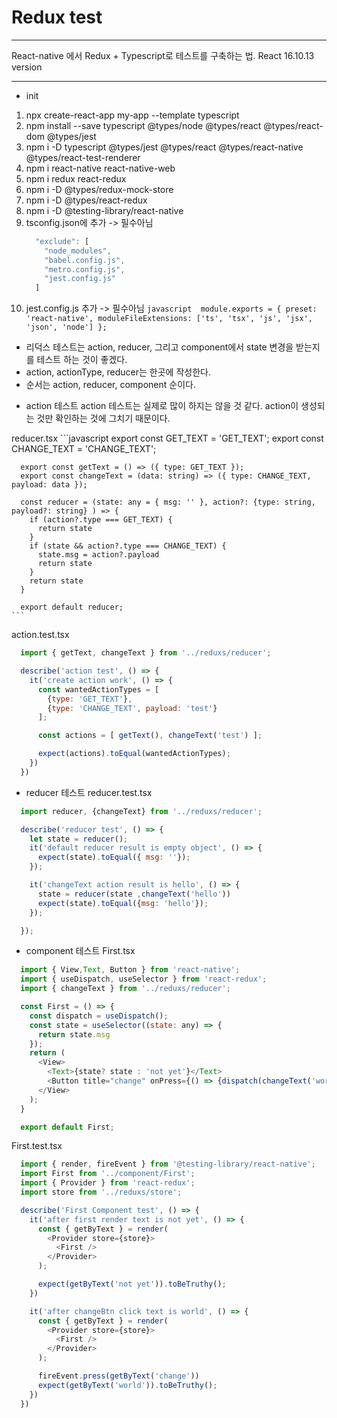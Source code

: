 # Redux test
- - -
React-native 에서 Redux + Typescript로 테스트를 구축하는 법.
React 16.10.13 version
- - -

- init 
 1. npx create-react-app my-app --template typescript
 2. npm install --save typescript @types/node @types/react @types/react-dom @types/jest
 3. npm i -D typescript @types/jest @types/react @types/react-native @types/react-test-renderer
 4. npm i react-native react-native-web
 5. npm i redux react-redux
 6. npm i -D @types/redux-mock-store
 7. npm i -D @types/react-redux
 8. npm i -D @testing-library/react-native
 9. tsconfig.json에 추가 -> 필수아님
    ```javascript 
      "exclude": [
        "node_modules",
        "babel.config.js",
        "metro.config.js",
        "jest.config.js"
      ]
    ```
  10. jest.config.js 추가 -> 필수아님
    ```javascript 
      module.exports = {
        preset: 'react-native',
        moduleFileExtensions: ['ts', 'tsx', 'js', 'jsx', 'json', 'node']
      };
    ```
  
  * 리덕스 테스트는 action, reducer, 그리고 component에서 state 변경을 받는지를 테스트 하는 것이 좋겠다.
  * action, actionType, reducer는 한곳에 작성한다.
  * 순서는 action, reducer, component 순이다.
  
  - action 테스트
  action 테스트는 실제로 많이 하지는 않을 것 같다. action이 생성되는 것만 확인하는 것에 그치기 때문이다.
  
   reducer.tsx 
    ```javascript 
      export const GET_TEXT = 'GET_TEXT';
      export const CHANGE_TEXT = 'CHANGE_TEXT';

      export const getText = () => ({ type: GET_TEXT });
      export const changeText = (data: string) => ({ type: CHANGE_TEXT, payload: data });

      const reducer = (state: any = { msg: '' }, action?: {type: string, payload?: string} ) => {
        if (action?.type === GET_TEXT) {
          return state
        }
        if (state && action?.type === CHANGE_TEXT) {
          state.msg = action?.payload
          return state
        }
        return state
      }

      export default reducer;
    ```
  
  action.test.tsx
  ```javascript
    import { getText, changeText } from '../reduxs/reducer';

    describe('action test', () => {
      it('create action work', () => {
        const wantedActionTypes = [
          {type: 'GET_TEXT'},
          {type: 'CHANGE_TEXT', payload: 'test'}
        ];

        const actions = [ getText(), changeText('test') ];

        expect(actions).toEqual(wantedActionTypes);
      })
    })
  ```

  - reducer 테스트
  reducer.test.tsx
  ```javascript
    import reducer, {changeText} from '../reduxs/reducer';

    describe('reducer test', () => {
      let state = reducer();
      it('default reducer result is empty object', () => {
        expect(state).toEqual({ msg: ''});
      });

      it('changeText action result is hello', () => {
        state = reducer(state ,changeText('hello'))
        expect(state).toEqual({msg: 'hello'});
      });

    });
  ```

   - component 테스트
  First.tsx
  ```javascript
    import { View,Text, Button } from 'react-native';
    import { useDispatch, useSelector } from 'react-redux';
    import { changeText } from '../reduxs/reducer';

    const First = () => {
      const dispatch = useDispatch();
      const state = useSelector((state: any) => {
        return state.msg
      });
      return (
        <View>
          <Text>{state? state : 'not yet'}</Text>
          <Button title="change" onPress={() => {dispatch(changeText('world'))}}></Button>
        </View>
      );
    }

    export default First;
  ```

  First.test.tsx
  ```javascript
    import { render, fireEvent } from '@testing-library/react-native';
    import First from '../component/First';
    import { Provider } from 'react-redux';
    import store from '../reduxs/store';

    describe('First Component test', () => {
      it('after first render text is not yet', () => {
        const { getByText } = render(
          <Provider store={store}>
            <First />
          </Provider>
        );

        expect(getByText('not yet')).toBeTruthy();
      })

      it('after changeBtn click text is world', () => {
        const { getByText } = render(
          <Provider store={store}>
            <First />
          </Provider>
        );

        fireEvent.press(getByText('change'))
        expect(getByText('world')).toBeTruthy();
      })
    })
  ```



  

